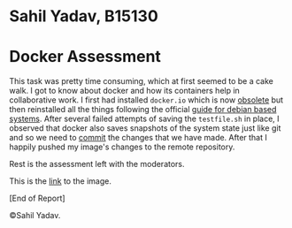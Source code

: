 # Sahil Yadav, B15130
# Docker Assessment

This task was pretty time consuming, which at first seemed to be a cake walk. I got to know about docker and how its containers help in collaborative work. I first had installed `docker.io` which is now [obsolete](https://stackoverflow.com/questions/45023363/what-is-docker-io-in-relation-to-docker-ce-and-docker-ee?answertab=votes#tab-top) but then reinstalled all the things following the official [guide for debian based systems](https://docs.docker.com/install/linux/docker-ce/debian/). After several failed attempts of saving the `testfile.sh` in place, I observed that docker also saves snapshots of the system state just like git and so we need to [commit](https://www.digitalocean.com/community/tutorials/how-to-install-and-use-docker-on-ubuntu-16-04#step-6-%E2%80%94-committing-changes-in-a-container-to-a-docker-image) the changes that we have made. After that I happily pushed my image's changes to the remote repository.

Rest is the assessment left with the moderators.

This is the [link](https://hub.docker.com/r/meydv5/ubuntu/) to the image.

[End of Report]

&copy;Sahil Yadav.
